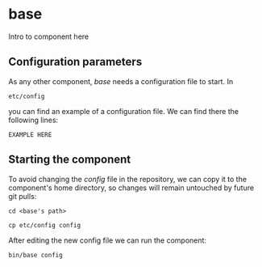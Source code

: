 # base
Intro to component here


## Configuration parameters
As any other component, *base* needs a configuration file to start. In
```
etc/config
```
you can find an example of a configuration file. We can find there the following lines:
```
EXAMPLE HERE
```

## Starting the component
To avoid changing the *config* file in the repository, we can copy it to the component's home directory, so changes will remain untouched by future git pulls:

```
cd <base's path> 
```
```
cp etc/config config
```

After editing the new config file we can run the component:

```
bin/base config
```
